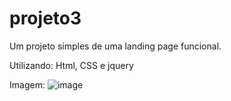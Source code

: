 # projeto3

Um projeto simples de uma landing page funcional.

Utilizando: Html, CSS e jquery

Imagem:
![image](https://user-images.githubusercontent.com/43452688/118705228-5ae52c00-b7ee-11eb-8356-e2b31f9c1c1a.png)
